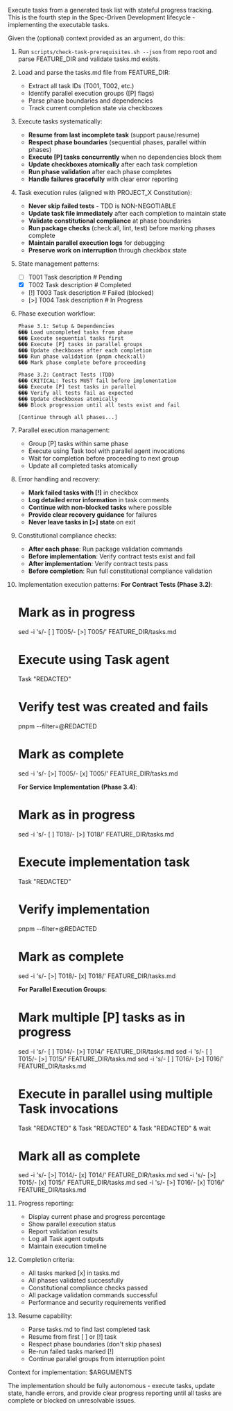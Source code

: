 Execute tasks from a generated task list with stateful progress tracking.
This is the fourth step in the Spec-Driven Development lifecycle - implementing the executable tasks.

Given the (optional) context provided as an argument, do this:

1. Run `scripts/check-task-prerequisites.sh --json` from repo root and parse FEATURE_DIR and validate tasks.md exists.
2. Load and parse the tasks.md file from FEATURE_DIR:
   
   * Extract all task IDs (T001, T002, etc.)
   * Identify parallel execution groups ([P] flags)
   * Parse phase boundaries and dependencies
   * Track current completion state via checkboxes
3. Execute tasks systematically:
   
   * **Resume from last incomplete task** (support pause/resume)
   * **Respect phase boundaries** (sequential phases, parallel within phases)
   * **Execute [P] tasks concurrently** when no dependencies block them
   * **Update checkboxes atomically** after each task completion
   * **Run phase validation** after each phase completes
   * **Handle failures gracefully** with clear error reporting
4. Task execution rules (aligned with PROJECT_X Constitution):
   
   * **Never skip failed tests** - TDD is NON-NEGOTIABLE
   * **Update task file immediately** after each completion to maintain state
   * **Validate constitutional compliance** at phase boundaries
   * **Run package checks** (check:all, lint, test) before marking phases complete
   * **Maintain parallel execution logs** for debugging
   * **Preserve work on interruption** through checkbox state
5. State management patterns:
   - [ ] T001 Task description  # Pending
   - [x] T002 Task description  # Completed
   - [!] T003 Task description  # Failed (blocked)
   - [>] T004 Task description  # In Progress
6. Phase execution workflow:
   ```
   Phase 3.1: Setup & Dependencies
   ��� Load uncompleted tasks from phase
   ��� Execute sequential tasks first
   ��� Execute [P] tasks in parallel groups
   ��� Update checkboxes after each completion
   ��� Run phase validation (pnpm check:all)
   ��� Mark phase complete before proceeding
   
   Phase 3.2: Contract Tests (TDD)
   ��� CRITICAL: Tests MUST fail before implementation
   ��� Execute [P] test tasks in parallel
   ��� Verify all tests fail as expected
   ��� Update checkboxes atomically
   ��� Block progression until all tests exist and fail
   
   [Continue through all phases...]
   ```
7. Parallel execution management:
   
   * Group [P] tasks within same phase
   * Execute using Task tool with parallel agent invocations
   * Wait for completion before proceeding to next group
   * Update all completed tasks atomically
8. Error handling and recovery:
   
   * **Mark failed tasks with [!]** in checkbox
   * **Log detailed error information** in task comments
   * **Continue with non-blocked tasks** where possible
   * **Provide clear recovery guidance** for failures
   * **Never leave tasks in [>] state** on exit
9. Constitutional compliance checks:
   
   * **After each phase**: Run package validation commands
   * **Before implementation**: Verify contract tests exist and fail
   * **After implementation**: Verify contract tests pass
   * **Before completion**: Run full constitutional compliance validation
10. Implementation execution patterns:
    **For Contract Tests (Phase 3.2)**:
    # Mark as in progress
    sed -i 's/- \[ \] T005/- [>] T005/' FEATURE_DIR/tasks.md
    
    # Execute using Task agent
    Task "REDACTED"
    
    # Verify test was created and fails
    pnpm --filter=@REDACTED
    
    # Mark as complete
    sed -i 's/- \[>\] T005/- [x] T005/' FEATURE_DIR/tasks.md
        
          
        
    
          
        
    
        
      
    **For Service Implementation (Phase 3.4)**:
    # Mark as in progress
    sed -i 's/- \[ \] T018/- [>] T018/' FEATURE_DIR/tasks.md
    
    # Execute implementation task
    Task "REDACTED"
    
    # Verify implementation
    pnpm --filter=@REDACTED
    
    # Mark as complete
    sed -i 's/- \[>\] T018/- [x] T018/' FEATURE_DIR/tasks.md
        
          
        
    
          
        
    
        
      
    **For Parallel Execution Groups**:
    # Mark multiple [P] tasks as in progress
    sed -i 's/- \[ \] T014/- [>] T014/' FEATURE_DIR/tasks.md
    sed -i 's/- \[ \] T015/- [>] T015/' FEATURE_DIR/tasks.md
    sed -i 's/- \[ \] T016/- [>] T016/' FEATURE_DIR/tasks.md
    
    # Execute in parallel using multiple Task invocations
    Task "REDACTED" &
    Task "REDACTED" &
    Task "REDACTED" &
    wait
    
    # Mark all as complete
    sed -i 's/- \[>\] T014/- [x] T014/' FEATURE_DIR/tasks.md
    sed -i 's/- \[>\] T015/- [x] T015/' FEATURE_DIR/tasks.md
    sed -i 's/- \[>\] T016/- [x] T016/' FEATURE_DIR/tasks.md
11. Progress reporting:
    
    * Display current phase and progress percentage
    * Show parallel execution status
    * Report validation results
    * Log all Task agent outputs
    * Maintain execution timeline
12. Completion criteria:
    
    * All tasks marked [x] in tasks.md
    * All phases validated successfully
    * Constitutional compliance checks passed
    * All package validation commands successful
    * Performance and security requirements verified
13. Resume capability:
    
    * Parse tasks.md to find last completed task
    * Resume from first [ ] or [!] task
    * Respect phase boundaries (don't skip phases)
    * Re-run failed tasks marked [!]
    * Continue parallel groups from interruption point

Context for implementation: $ARGUMENTS

The implementation should be fully autonomous - execute tasks, update state, handle errors, and provide clear progress reporting until all tasks are complete or blocked on unresolvable issues.
